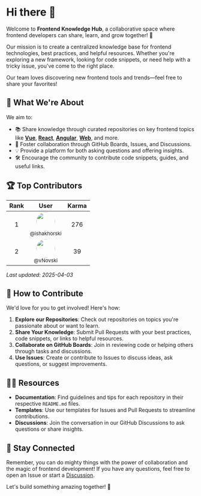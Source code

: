 # Hi there 👋

Welcome to **Frontend Knowledge Hub**, a collaborative space where frontend developers can share, learn, and grow together! 🚀

Our mission is to create a centralized knowledge base for frontend technologies, best practices, and helpful resources. Whether you're exploring a new framework, looking for code snippets, or need help with a tricky issue, you've come to the right place.

Our team loves discovering new frontend tools and trends—feel free to share your favorites!

## 🌟 What We're About
We aim to:
- 📚 Share knowledge through curated repositories on key frontend topics like **[Vue](https://github.com/frontend-knowledge-hub/vue-hub)**, **[React](https://github.com/frontend-knowledge-hub/react-hub)**, **[Angular](https://github.com/frontend-knowledge-hub/angular-hub)**, **[Web](https://github.com/frontend-knowledge-hub/web-hub)**, and more.
- 🤝 Foster collaboration through GitHub Boards, Issues, and Discussions.
- 💡 Provide a platform for both asking questions and offering insights.
- 🛠️ Encourage the community to contribute code snippets, guides, and useful links.

## 🏆 Top Contributors

<!-- TOP-CONTRIBUTORS-START -->

| Rank | User | Karma |
| :---: | :---: | :---: |
| 1 | <a href="https://github.com/ishakhorski"><img src="https://github.com/ishakhorski.png" width="50px" style="border-radius:50%"><br /><sub>@ishakhorski</sub></a> | 276 |
| 2 | <a href="https://github.com/vNovski"><img src="https://github.com/vNovski.png" width="50px" style="border-radius:50%"><br /><sub>@vNovski</sub></a> | 39 |

_Last updated: 2025-04-03_
<!-- TOP-CONTRIBUTORS-END -->

## 🌈 How to Contribute
We'd love for you to get involved! Here's how:
1. **Explore our Repositories**: Check out repositories on topics you're passionate about or want to learn.
2. **Share Your Knowledge**: Submit Pull Requests with your best practices, code snippets, or links to helpful resources.
3. **Collaborate on GitHub Boards**: Join in reviewing code or helping others through tasks and discussions.
4. **Use Issues**: Create or contribute to Issues to discuss ideas, ask questions, or suggest improvements.


## 👩‍💻 Resources
- **Documentation**: Find guidelines and tips for each repository in their respective `README.md` files.
- **Templates**: Use our templates for Issues and Pull Requests to streamline contributions.
- **Discussions**: Join the conversation in our GitHub Discussions to ask questions or share insights.


## 🧙 Stay Connected
Remember, you can do mighty things with the power of collaboration and the magic of frontend development! If you have any questions, feel free to open an Issue or start a [Discussion](https://github.com/orgs/frontend-knowledge-hub/discussions).

Let's build something amazing together! 🚀
